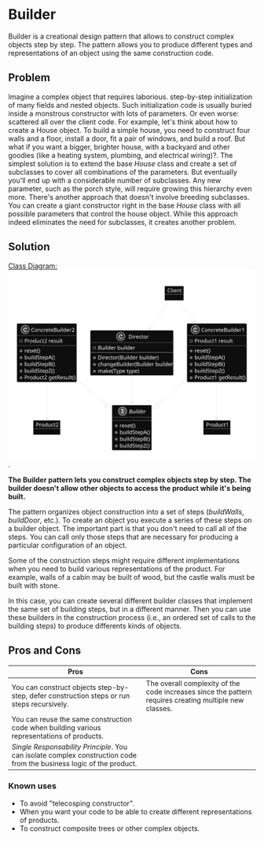 # Builder

Builder is a creational design pattern that allows to construct complex objects step by step. The pattern allows you to produce different types and representations of an object using the same construction code.

## Problem

Imagine a complex object that requires laborious. step-by-step initialization of many fields and nested objects. Such initialization code is usually buried inside a monstrous constructor with lots of parameters. Or even worse: scattered all over the client code. For example, let's think about how to create a House object. To build a simple house, you need to construct four walls and a floor, install a door, fit a pair of windows, and build a roof. But what if you want a bigger, brighter house, with a backyard and other goodies (like a heating system, plumbing, and electrical wiring)?. The simplest solution is to extend the base *House* class and create a set of subclasses to cover all combinations of the parameters. But eventually you'll end up with a considerable number of subclasses. Any new parameter, such as the porch style, will require growing this hierarchy even more. There's another approach that doesn't involve breeding subclasses. You can create a giant constructor right in the base *House* class with all possible parameters that control the house object. While this approach indeed eliminates the need for subclasses, it creates another problem.

## Solution

[Class Diagram:](/creationPatterns/builder/builder.svg)
![Builder Class Diagram](/creationPatterns/builder/builder.svg).

**The Builder pattern lets you construct complex objects step by step. The builder doesn't allow other objects to access the product while it's being built.**

The pattern organizes object construction into a set of steps (*buildWalls*, *buildDoor*, etc.). To create an object you execute a series of these steps on a builder object. The important part is that you don't need to call all of the steps. You can call only those steps that are necessary for producing a particular configuration of an object.

Some of the construction steps might require different implementations when you need to build various representations of the product. For example, walls of a cabin may be built of wood, but the castle walls must be built with stone.

In this case, you can create several different builder classes that implement the same set of building steps, but in a different manner. Then you can use these builders in the construction process (i.e., an ordered set of calls to the building steps) to produce differents kinds of objects.

## Pros and Cons

| Pros |Cons |
|---------------------|---------------------|
|You can construct objects step-by-step, defer construction steps or run steps recursively.|The overall complexity of the code increases since the pattern requires creating multiple new classes.|
|You can reuse the same construction code when building various representations of products.||
|*Single Responsability Principle*. You can isolate complex construction code from the business logic of the product.||

### Known uses

* To avoid "telecosping constructor".
* When you want your code to be able to create different representations of products.
* To construct composite trees or other complex objects.